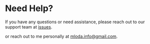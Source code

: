 # Need Help?

If you have any questions or need assistance, please reach out to our support team at [issues](https://github.com/TomKaltofen/mloda/issues).

or reach out to me personally at [mloda.info@gmail.com](mailto:mloda.info@gmail.com).